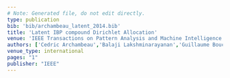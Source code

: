 ```yaml
---
# Note: Generated file, do not edit directly.
type: publication
bib: 'bib/archambeau_latent_2014.bib'
title: 'Latent IBP compound Dirichlet Allocation'
venue: 'IEEE Transactions on Pattern Analysis and Machine Intelligence ,IEEE ,pp. 1'
authors: ['Cedric Archambeau','Balaji Lakshminarayanan','Guillaume Bouchard']
venue_type: international
pages: "1"
publisher: "IEEE"
---
```

